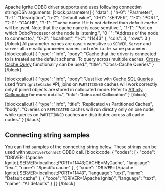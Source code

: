 Apache Ignite ODBC driver supports and uses following connection string/DSN
arguments:
[block:parameters]
{
  "data": {
    "h-0": "Parameter",
    "h-1": "Description",
    "h-2": "Default value",
    "0-0": "SERVER",
    "1-0": "PORT",
    "2-0": "CACHE",
    "2-1": "Cache name. If it is not defined than default cache will be used. Note that the cache name is case sensitive.",
    "1-1": "Port on which OdbcProcessor of the node is listening.",
    "0-1": "Address of the node to connect to.",
    "0-2": "lacalhost",
    "1-2": "11443"
  },
  "cols": 3,
  "rows": 3
}
[/block]
All parameter names are case-insensitive so `SERVER`, `Server` and `server` all are
valid parameter names and refer to the same parameter.
[block:callout]
{
  "type": "info",
  "body": "Cache that the driver is connected to is treated as the default schema. To query across multiple caches, [Cross-Cache Query](/docs/cache-queries#cross-cache-queries) functionality can be used.",
  "title": "Cross-Cache Queries"
}
[/block]

[block:callout]
{
  "type": "info",
  "body": "Just like with [Cache SQL Queries](doc:cache-queries) used from `IgniteCache` API, joins on `PARTITIONED` caches will work correctly only if joined objects are stored in collocated mode. Refer to [Affinity Collocation](/docs/affinity-collocation#collocate-data-with-data) for more details.",
  "title": "Joins and Collocation"
}
[/block]

[block:callout]
{
  "type": "info",
  "title": "Replicated vs Partitioned Caches",
  "body": "Queries on `REPLICATED` caches will run directly only on one node, while queries on `PARTITIONED` caches are distributed across all cache nodes."
}
[/block]
## Connecting string samples
You can find samples of the connecting string below. These strings can be used with `SQLDriverConnect` ODBC call.
[block:code]
{
  "codes": [
    {
      "code": "DRIVER={Apache Ignite};SERVER=localhost;PORT=11443;CACHE=MyCache",
      "language": "text",
      "name": "Specific cache"
    },
    {
      "code": "DRIVER={Apache Ignite};SERVER=localhost;PORT=11443",
      "language": "text",
      "name": "Default cache"
    },
    {
      "code": "DRIVER={Apache Ignite}",
      "language": "text",
      "name": "All defaults"
    }
  ]
}
[/block]